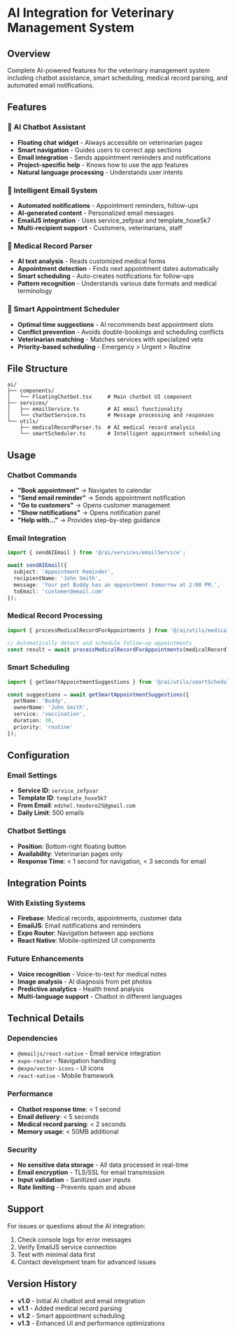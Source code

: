 # AI Integration for Veterinary Management System

## Overview
Complete AI-powered features for the veterinary management system including chatbot assistance, smart scheduling, medical record parsing, and automated email notifications.

## Features

### 🤖 AI Chatbot Assistant
- **Floating chat widget** - Always accessible on veterinarian pages
- **Smart navigation** - Guides users to correct app sections
- **Email integration** - Sends appointment reminders and notifications
- **Project-specific help** - Knows how to use the app features
- **Natural language processing** - Understands user intents

### 📧 Intelligent Email System
- **Automated notifications** - Appointment reminders, follow-ups
- **AI-generated content** - Personalized email messages
- **EmailJS integration** - Uses service_zefpsar and template_hoxe5k7
- **Multi-recipient support** - Customers, veterinarians, staff

### 🧠 Medical Record Parser
- **AI text analysis** - Reads customized medical forms
- **Appointment detection** - Finds next appointment dates automatically
- **Smart scheduling** - Auto-creates notifications for follow-ups
- **Pattern recognition** - Understands various date formats and medical terminology

### 📅 Smart Appointment Scheduler
- **Optimal time suggestions** - AI recommends best appointment slots
- **Conflict prevention** - Avoids double-bookings and scheduling conflicts
- **Veterinarian matching** - Matches services with specialized vets
- **Priority-based scheduling** - Emergency > Urgent > Routine

## File Structure

```
ai/
├── components/
│   └── FloatingChatbot.tsx     # Main chatbot UI component
├── services/
│   ├── emailService.ts         # AI email functionality
│   └── chatbotService.ts       # Message processing and responses
└── utils/
    ├── medicalRecordParser.ts  # AI medical record analysis
    └── smartScheduler.ts       # Intelligent appointment scheduling
```

## Usage

### Chatbot Commands
- **"Book appointment"** → Navigates to calendar
- **"Send email reminder"** → Sends appointment notification
- **"Go to customers"** → Opens customer management
- **"Show notifications"** → Opens notification panel
- **"Help with..."** → Provides step-by-step guidance

### Email Integration
```typescript
import { sendAIEmail } from '@/ai/services/emailService';

await sendAIEmail({
  subject: 'Appointment Reminder',
  recipientName: 'John Smith',
  message: 'Your pet Buddy has an appointment tomorrow at 2:00 PM.',
  toEmail: 'customer@email.com'
});
```

### Medical Record Processing
```typescript
import { processMedicalRecordForAppointments } from '@/ai/utils/medicalRecordParser';

// Automatically detect and schedule follow-up appointments
const result = await processMedicalRecordForAppointments(medicalRecord);
```

### Smart Scheduling
```typescript
import { getSmartAppointmentSuggestions } from '@/ai/utils/smartScheduler';

const suggestions = await getSmartAppointmentSuggestions({
  petName: 'Buddy',
  ownerName: 'John Smith',
  service: 'vaccination',
  duration: 30,
  priority: 'routine'
});
```

## Configuration

### Email Settings
- **Service ID**: `service_zefpsar`
- **Template ID**: `template_hoxe5k7`
- **From Email**: `edzhel.teodoro25@gmail.com`
- **Daily Limit**: 500 emails

### Chatbot Settings
- **Position**: Bottom-right floating button
- **Availability**: Veterinarian pages only
- **Response Time**: < 1 second for navigation, < 3 seconds for email

## Integration Points

### With Existing Systems
- **Firebase**: Medical records, appointments, customer data
- **EmailJS**: Email notifications and reminders
- **Expo Router**: Navigation between app sections
- **React Native**: Mobile-optimized UI components

### Future Enhancements
- **Voice recognition** - Voice-to-text for medical notes
- **Image analysis** - AI diagnosis from pet photos
- **Predictive analytics** - Health trend analysis
- **Multi-language support** - Chatbot in different languages

## Technical Details

### Dependencies
- `@emailjs/react-native` - Email service integration
- `expo-router` - Navigation handling
- `@expo/vector-icons` - UI icons
- `react-native` - Mobile framework

### Performance
- **Chatbot response time**: < 1 second
- **Email delivery**: < 5 seconds
- **Medical record parsing**: < 2 seconds
- **Memory usage**: < 50MB additional

### Security
- **No sensitive data storage** - All data processed in real-time
- **Email encryption** - TLS/SSL for email transmission
- **Input validation** - Sanitized user inputs
- **Rate limiting** - Prevents spam and abuse

## Support

For issues or questions about the AI integration:
1. Check console logs for error messages
2. Verify EmailJS service connection
3. Test with minimal data first
4. Contact development team for advanced issues

## Version History

- **v1.0** - Initial AI chatbot and email integration
- **v1.1** - Added medical record parsing
- **v1.2** - Smart appointment scheduling
- **v1.3** - Enhanced UI and performance optimizations